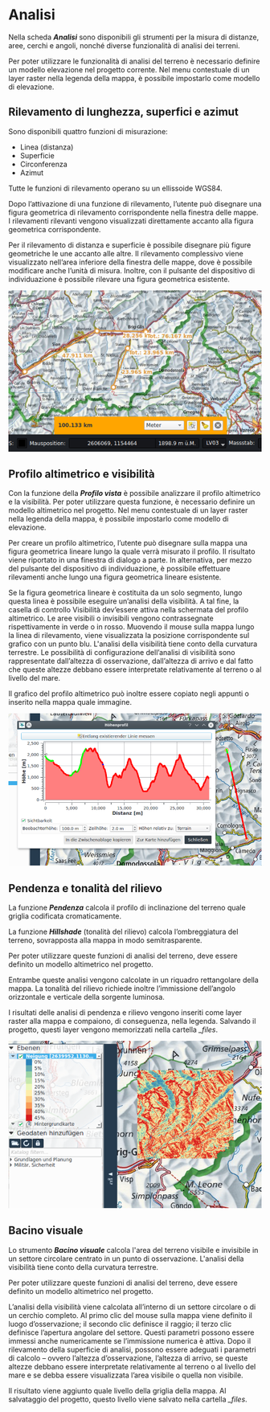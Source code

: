 <!-- WARNING: This file is autogenerated by csv2md.py -->
# Analisi

Nella scheda **_Analisi_** sono disponibili gli strumenti per la misura di distanze, aree, cerchi e angoli, nonché diverse funzionalità di analisi dei terreni.

Per poter utilizzare le funzionalità di analisi del terreno è necessario definire un modello elevazione nel progetto corrente. Nel menu contestuale di un layer raster nella legenda della mappa, è possibile impostarlo come modello di elevazione.

## <a name="sec0"></a>Rilevamento di lunghezza, superfici e azimut

Sono disponibili quattro funzioni di misurazione:

+ Linea (distanza)
+ Superficie
+ Circonferenza
+ Azimut

Tutte le funzioni di rilevamento operano su un ellissoide WGS84.

Dopo l’attivazione di una funzione di rilevamento, l’utente può disegnare una figura geometrica di rilevamento corrispondente nella finestra delle mappe. I rilevamenti rilevanti vengono visualizzati direttamente accanto alla figura geometrica corrispondente.

Per il rilevamento di distanza e superficie è possibile disegnare più figure geometriche le une accanto alle altre. Il rilevamento complessivo viene visualizzato nell’area inferiore della finestra delle mappe, dove è possibile modificare anche l’unità di misura. Inoltre, con il pulsante del dispositivo di individuazione è possibile rilevare una figura geometrica esistente.

<img src="../media/image3.png" />


## <a name="sec1"></a>Profilo altimetrico e visibilità

Con la funzione della **_Profilo vista_** è possibile analizzare il profilo altimetrico e la visibilità. Per poter utilizzare questa funzione, è necessario definire un modello altimetrico nel progetto. Nel menu contestuale di un layer raster nella legenda della mappa, è possibile impostarlo come modello di elevazione.

Per creare un profilo altimetrico, l’utente può disegnare sulla mappa una figura geometrica lineare lungo la quale verrà misurato il profilo. Il risultato viene riportato in una finestra di dialogo a parte. In alternativa, per mezzo del pulsante del dispositivo di individuazione, è possibile effettuare rilevamenti anche lungo una figura geometrica lineare esistente.

Se la figura geometrica lineare è costituita da un solo segmento, lungo questa linea è possibile eseguire un’analisi della visibilità. A tal fine, la casella di controllo Visibilità dev’essere attiva nella schermata del profilo altimetrico. Le aree visibili o invisibili vengono contrassegnate rispettivamente in verde o in rosso. Muovendo il mouse sulla mappa lungo la linea di rilevamento, viene visualizzata la posizione corris­pondente sul grafico con un punto blu. L'analisi della visibilità tiene conto della curvatura terrestre. Le possibilità di configurazione dell’analisi di visibilità sono rappresentate dall’altezza di osservazione, dall’altezza di arrivo e dal fatto che queste altezze debbano essere interpretate relativamente al terreno o al livello del mare.

Il grafico del profilo altimetrico può inoltre essere copiato negli appunti o inserito nella mappa quale immagine.

<img src="../media/image4.png" />


## <a name="sec2"></a>Pendenza e tonalità del rilievo

La funzione **_Pendenza_** calcola il profilo di inclinazione del terreno quale griglia codificata cromaticamente.

La funzione **_Hillshade_** (tonalità del rilievo) calcola l’ombreggiatura del terreno, sovrapposta alla mappa in modo semitrasparente.

Per poter utilizzare queste funzioni di analisi del terreno, deve essere definito un modello altimetrico nel progetto.

Entrambe queste analisi vengono calcolate in un riquadro rettangolare della mappa. La tonalità del rilievo richiede inoltre l’immissione dell’angolo orizzontale e verticale della sorgente luminosa.

I risultati delle analisi di pendenza e rilievo vengono inseriti come layer raster alla mappa e compaiono, di conseguenza, nella legenda. Salvando il progetto, questi layer vengono memorizzati nella cartella *<nome progetto>_files*.

<img src="../media/image5.png" />


## <a name="sec3"></a>Bacino visuale

Lo strumento **_Bacino visuale_** calcola l'area del terreno visibile e invisibile in un settore circolare centrato in un punto di osservazione. L'analisi della visibilità tiene conto della curvatura terrestre.

Per poter utilizzare queste funzioni di analisi del terreno, deve essere definito un modello altimetrico nel progetto.

L’analisi della visibilità viene calcolata all’interno di un settore circolare o di un cerchio completo. Al primo clic del mouse sulla mappa viene definito il luogo d’osservazione; il secondo clic definisce il raggio; il terzo clic definisce l’apertura angolare del settore. Questi parametri possono essere immessi anche numericamente se l’immissione numerica è attiva. Dopo il rilevamento della superficie di analisi, possono essere adeguati i parametri di calcolo – ovvero l’altezza d’osservazione, l’altezza di arrivo, se queste altezze debbano essere interpretate relativamente al terreno o al livello del mare e se debba essere visualizzata l’area visibile o quella non visibile.

Il risultato viene aggiunto quale livello della griglia della mappa. Al salvataggio del progetto, questo livello viene salvato nella cartella *<nome progetto>_files*.


